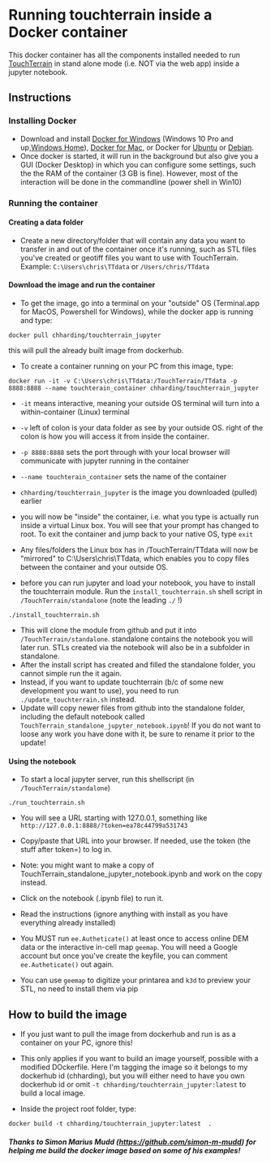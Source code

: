 # Running touchterrain inside a Docker container

This docker container has all the components installed needed to run [TouchTerrain](https://github.com/ChHarding/TouchTerrain_for_CAGEO) in stand alone mode (i.e. NOT via the web app) inside a jupyter notebook.

## Instructions

### Installing Docker
- Download and install [Docker for Windows](https://www.docker.com/docker-windows) (Windows 10 Pro and up,[Windows Home](https://docs.docker.com/docker-for-windows/install-windows-home/)), [Docker for Mac](https://www.docker.com/docker-mac), or Docker for [Ubuntu](https://www.docker.com/docker-ubuntu) or [Debian](https://www.docker.com/docker-debian).
- Once docker is started, it will run in the background but also give you a GUI (Docker Desktop) in which you can configure some settings, such the the RAM of the container (3 GB is fine). However, most of the interaction will be done in the commandline (power shell in Win10)

### Running the container

#### Creating a data folder
- Create a new directory/folder that will contain any data you want to transfer in and out of the container once it's running, such as STL files you've created or geotiff files you want to use with TouchTerrain. Example: `C:\Users\chris\TTdata` or `/Users/chris/TTdata`

#### Download the image and run the container
- To get the image, go into a terminal on your "outside" OS (Terminal.app for MacOS, Powershell for Windows), while the docker app is running and type:
```console
docker pull chharding/touchterrain_jupyter
```
this will pull the already built image from dockerhub.

- To create a container running on your PC from this image, type:

```console
docker run -it -v C:\Users\chris\TTdata:/TouchTerrain/TTdata -p 8888:8888 --name touchterain_container chharding/touchterrain_jupyter
```

- `-it` means interactive, meaning your outside OS terminal will turn into a within-container (Linux) terminal
- `-v`  left of colon is your data folder as see by your outside OS. right of the colon is how you will access it from inside the container.
- `-p 8888:8888` sets the port through with your local browser will communicate with jupyter running in the container
- `--name touchterain_container` sets the name of the container
- `chharding/touchterrain_jupyter` is the image you downloaded (pulled) earlier


- you will now be "inside" the container, i.e. what you type is actually run inside a virtual Linux box. You will see that your prompt has changed to root. To exit the container and jump back to your native OS, type `exit`
- Any files/folders the Linux box has in /TouchTerrain/TTdata will now be "mirrored" to C:\Users\chris\TTdata, which enables you to copy files between the container and your outside OS.
- before you can run jupyter and load your notebook, you have to install the touchterrain module. Run the `install_touchterrain.sh` shell script in `/TouchTerrain/standalone` (note the leading `./` !)


```console
./install_touchterrain.sh
```

- This will clone the module from github and put it into `/TouchTerrain/standalone`. standalone contains the notebook you will later run. STLs created via the notebook will also be in a subfolder in standalone.  
- After the install script has created and filled the standalone folder, you cannot simple run the it again. 
- Instead, if you want to update touchterrain (b/c of some new development you want to use), you need to run `./update_touchterrain.sh` instead. 
- Update will copy newer files from github into the standalone folder, including the default notebook called `TouchTerrain_standalone_jupyter_notebook.ipynb`! If you do not want to loose any work you have done with it,  be sure to rename it prior to the update!

#### Using the notebook
- To start a local jupyter server, run this shellscript (in `/TouchTerrain/standalone`)

```console
./run_touchterrain.sh
```

- You will see a URL starting with 127.0.0.1, something like `http://127.0.0.1:8888/?token=ea78c44799a531743`
- Copy/paste that URL into your browser. If needed, use the token (the stuff after token=) to log in.
- Note: you might want to make a copy of TouchTerrain_standalone_jupyter_notebook.ipynb and work on the copy instead.

- Click on the notebook (.ipynb file) to run it. 
- Read the instructions (ignore anything with install as you have everything already installed)
- You MUST run `ee.Autheticate()` at least once to access online DEM data or the interactive in-cell map `geemap`. You will need a Google account but once you've create the keyfile, you can comment `ee.Autheticate()` out again.

- You can use `geemap` to digitize your printarea and  `k3d` to preview your STL, no need to install them via pip



## How to build the image
- If you just want to pull the image from dockerhub and run is as a container on your PC, ignore this!
- This only applies if you want to build an image yourself, possible with a modified DOckerfile. Here I'm tagging the image so it belongs to my dockerhub id (chharding), but you will either need to have you own dockerhub id or omit `-t chharding/touchterrain_jupyter:latest` to build a local image.

- Inside the project root folder, type:

```console
docker build -t chharding/touchterrain_jupyter:latest  .
```

##### Thanks to Simon Marius Mudd (https://github.com/simon-m-mudd) for helping me build the docker image based on some of his examples!
